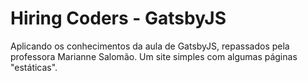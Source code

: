 # Hiring Coders - GatsbyJS
 Aplicando os conhecimentos da aula de GatsbyJS, repassados pela professora Marianne Salomão. Um site simples com algumas páginas "estáticas".
